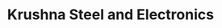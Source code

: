 ---
title: "Krushna Steel and Electronics"
url: /pune/krushna-steel-and-electronics/
shop: houseware
---